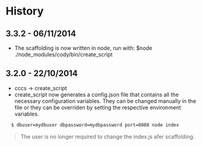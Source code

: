 # History

## 3.3.2 - 06/11/2014
* The scaffolding is now written in node, run with: $node ./node_modules/cody/bin/create_script

## 3.2.0 - 22/10/2014

* cccs -> create_script
* create_script now generates a config.json file that contains all the necessary configuration variables. They can be changed manually in the file or they can be overriden by setting the respective environment variables.
```bash
  $ dbuser=mydbuser dbpassword=mydbpassword port=8080 node index
```

> The user is no longer required to change the index.js afer scaffolding.
